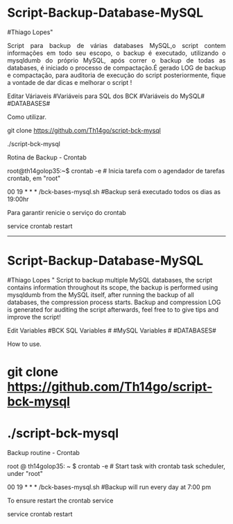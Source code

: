 # Script-Backup-Database-MySQL 
#Thiago Lopes"<br>
<p align="justify">Script para backup de várias databases MySQL,o script contem informações em todo seu escopo,
o backup é executado, utilizando o mysqldumb do próprio MySQL, após correr o backup de todas as
databases, é iniciado o processo de compactação.É gerado LOG de backup e compactação, para auditoria
de execução do script posteriormente, fique a vontade de dar dicas e melhorar o script !</p>

Editar Váriaveis
#Variáveis para SQL dos BCK
#Variáveis do MySQL#
#DATABASES#

Como utilizar.

git clone https://github.com/Th14go/script-bck-mysql

./script-bck-mysql

Rotina de Backup - Crontab

root@th14golop35:~$  crontab -e   # Inicia tarefa com o agendador de tarefas crontab, em "root"

00 19 * * * /bck-bases-mysql.sh #Backup será executado todos os dias as 19:00hr

Para garantir renicie o serviço do crontab

service crontab restart


---------------------------------------------------------------------------------------------------------------------------------

# Script-Backup-Database-MySQL 
#Thiago Lopes "
Script to backup multiple MySQL databases,
the script contains information throughout its scope,
the backup is performed using mysqldumb from the
MySQL itself, after running the backup of all
databases, the compression process starts.
Backup and compression LOG is generated for auditing
the script afterwards, feel free to
to give tips and improve the script!

Edit Variables
#BCK SQL Variables #
#MySQL Variables #
#DATABASES#

How to use.

# git clone https://github.com/Th14go/script-bck-mysql

# ./script-bck-mysql

Backup routine - Crontab

root @ th14golop35: ~ $ crontab -e # Start task with crontab task scheduler, under "root"

00 19 * * * /bck-bases-mysql.sh #Backup will run every day at 7:00 pm

To ensure restart the crontab service

service crontab restart

